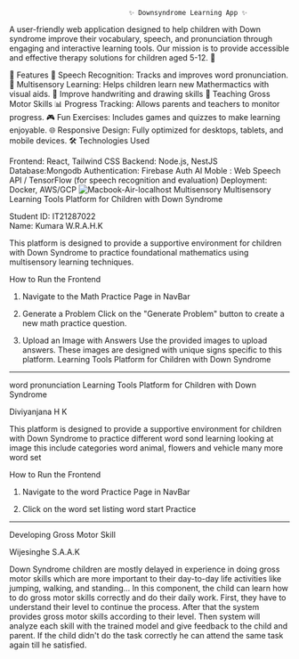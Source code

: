 
                                  ✨ Downsyndrome Learning App ✨
A user-friendly web application designed to help children with Down syndrome improve their vocabulary, speech, and pronunciation through engaging and interactive learning tools. Our mission is to provide accessible and effective therapy solutions for children aged 5-12. 💖

🚀 Features
🎤 Speech Recognition: Tracks and improves word pronunciation.
🧮  Multisensory Learning: Helps children learn new Mathermactics with visual aids.
 📝  Improve handwriting and drawing skills
 🔭 Teaching Gross Motor Skills 
📊 Progress Tracking: Allows parents and teachers to monitor progress.
🎮 Fun Exercises: Includes games and quizzes to make learning enjoyable.
🌐 Responsive Design: Fully optimized for desktops, tablets, and mobile devices.
🛠️ Technologies Used

Frontend: React, Tailwind CSS
Backend: Node.js, NestJS
Database:Mongodb
Authentication: Firebase Auth
AI Moble :  Web Speech API / TensorFlow (for speech recognition and evaluation)
Deployment: Docker, AWS/GCP
 ![Macbook-Air-localhost](https://github.com/user-attachments/assets/6f4d43c7-82a3-4b6f-944a-f4a274efae84)
 Multisensory Multisensory Learning Tools Platform for Children with Down Syndrome


Student ID: IT21287022  
Name: Kumara W.R.A.H.K

This platform is designed to provide a supportive environment for children with Down Syndrome to practice foundational mathematics using multisensory learning techniques.

 How to Run the Frontend

1. Navigate to the Math Practice Page in NavBar

2. Generate a Problem
   Click on the "Generate Problem" button to create a new math practice question.

3. Upload an Image with Answers
   Use the provided images to upload answers. These images are designed with unique signs specific to this platform.  Learning Tools Platform for Children with Down Syndrome

**********************************************

 word pronunciation Learning Tools Platform for Children with Down Syndrome

 Diviyanjana H K

This platform is designed to provide a supportive environment for children with Down Syndrome to practice different word sond learning looking at image this include categories word animal, flowers and vehicle many more word set

 How to Run the Frontend

1. Navigate to the word Practice Page in NavBar

2.  Click on the word set listing word start Practice


**********************************************


Developing Gross Motor Skill

Wijesinghe S.A.A.K

Down Syndrome children are mostly delayed in experience in doing gross motor skills which are more important to their day-to-day life activities like jumping, walking, and standing... In this component, the child can learn how to do gross motor skills correctly and do their daily work. First, they have to understand their level to continue the process.  After that the system provides gross motor skills according to their level. Then system will analyze each skill with the trained model and give feedback to the child and parent. If the child didn't do the task correctly he can attend the same task again till he satisfied.
  

 


